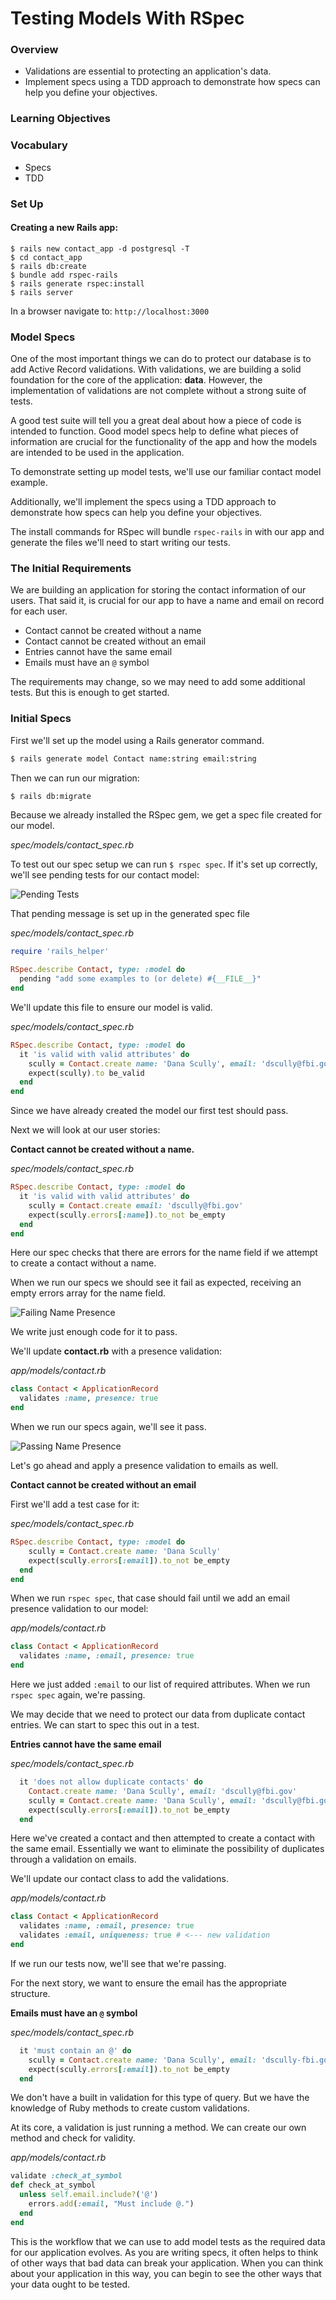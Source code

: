 # Testing Models With RSpec

### Overview
- Validations are essential to protecting an application's data.
- Implement specs using a TDD approach to demonstrate how specs can help you define your objectives.

### Learning Objectives

### Vocabulary
- Specs
- TDD

### Set Up

#### Creating a new Rails app:
```
$ rails new contact_app -d postgresql -T
$ cd contact_app
$ rails db:create
$ bundle add rspec-rails
$ rails generate rspec:install
$ rails server
```

In a browser navigate to:
`http://localhost:3000`

### Model Specs
One of the most important things we can do to protect our database is to add Active Record validations. With validations, we are building a solid foundation for the core of the application: **data**. However, the implementation of validations are not complete without a strong suite of tests.

A good test suite will tell you a great deal about how a piece of code is intended to function. Good model specs help to define what pieces of information are crucial for the functionality of the app and how the models are intended to be used in the application.

To demonstrate setting up model tests, we'll use our familiar contact model example.

Additionally, we'll implement the specs using a TDD approach to demonstrate how specs can help you define your objectives.

The install commands for RSpec will bundle `rspec-rails` in with our app and generate the files we'll need to start writing our tests.

### The Initial Requirements

We are building an application for storing the contact information of our users. That said it, is crucial for our app to have a name and email on record for each user.
- Contact cannot be created without a name
- Contact cannot be created without an email
- Entries cannot have the same email
- Emails must have an `@` symbol

The requirements may change, so we may need to add some additional tests. But this is enough to get started.

### Initial Specs

First we'll set up the model using a Rails generator command.

```bash
$ rails generate model Contact name:string email:string
```

Then we can run our migration:

```bash
$ rails db:migrate
```

Because we already installed the RSpec gem, we get a spec file created for our model.

*spec/models/contact_spec.rb*

To test out our spec setup we can run `$ rspec spec`. If it's set up correctly, we'll see pending tests for our contact model:

![Pending Tests](../assets/rspec-models-pending.png)

That pending message is set up in the generated spec file

*spec/models/contact_spec.rb*
```ruby
require 'rails_helper'

RSpec.describe Contact, type: :model do
  pending "add some examples to (or delete) #{__FILE__}"
end
```

We'll update this file to ensure our model is valid.

*spec/models/contact_spec.rb*
```ruby
RSpec.describe Contact, type: :model do
  it 'is valid with valid attributes' do
    scully = Contact.create name: 'Dana Scully', email: 'dscully@fbi.gov'
    expect(scully).to be_valid
  end
end
```

Since we have already created the model our first test should pass.

Next we will look at our user stories:

**Contact cannot be created without a name.**

*spec/models/contact_spec.rb*
```ruby
RSpec.describe Contact, type: :model do
  it 'is valid with valid attributes' do
    scully = Contact.create email: 'dscully@fbi.gov'
    expect(scully.errors[:name]).to_not be_empty
  end
end
```

Here our spec checks that there are errors for the name field if we attempt to create a contact without a name.

When we run our specs we should see it fail as expected, receiving an empty errors array for the name field.

![Failing Name Presence](./assets/rspec-models-failing.png)

We write just enough code for it to pass.

We'll update **contact.rb** with a presence validation:

*app/models/contact.rb*
```ruby
class Contact < ApplicationRecord
  validates :name, presence: true
end
```

When we run our specs again, we'll see it pass.

![Passing Name Presence](./assets/rspec-models-passing.png)

Let's go ahead and apply a presence validation to emails as well.

**Contact cannot be created without an email**

First we'll add a test case for it:

*spec/models/contact_spec.rb*
```ruby
RSpec.describe Contact, type: :model do
    scully = Contact.create name: 'Dana Scully'
    expect(scully.errors[:email]).to_not be_empty
  end
end
```

When we run `rspec spec`, that case should fail until we add an email presence validation to our model:

*app/models/contact.rb*
```ruby
class Contact < ApplicationRecord
  validates :name, :email, presence: true
end
```

Here we just added `:email` to our list of required attributes. When we run `rspec spec` again, we're passing.

We may decide that we need to protect our data from duplicate contact entries. We can start to spec this out in a test.

**Entries cannot have the same email**

*spec/models/contact_spec.rb*
```ruby
  it 'does not allow duplicate contacts' do
    Contact.create name: 'Dana Scully', email: 'dscully@fbi.gov'
    scully = Contact.create name: 'Dana Scully', email: 'dscully@fbi.gov'
    expect(scully.errors[:email]).to_not be_empty
  end
```

Here we've created a contact and then attempted to create a contact with the same email. Essentially we want to eliminate the possibility of duplicates through a validation on emails.

We'll update our contact class to add the validations.

*app/models/contact.rb*
```ruby
class Contact < ApplicationRecord
  validates :name, :email, presence: true
  validates :email, uniqueness: true # <--- new validation
end
```

If we run our tests now, we'll see that we're passing.

For the next story, we want to ensure the email has the appropriate structure.

**Emails must have an `@` symbol**

*spec/models/contact_spec.rb*
```ruby
  it 'must contain an @' do
    scully = Contact.create name: 'Dana Scully', email: 'dscully-fbi.gov'
    expect(scully.errors[:email]).to_not be_empty
  end
```

We don't have a built in validation for this type of query. But we have the knowledge of Ruby methods to create custom validations.

At its core, a validation is just running a method. We can create our own method and check for validity.

*app/models/contact.rb*
```ruby
validate :check_at_symbol
def check_at_symbol
  unless self.email.include?('@')
    errors.add(:email, "Must include @.")
  end
end
```

This is the workflow that we can use to add model tests as the required data for our application evolves. As you are writing specs, it often helps to think of other ways that bad data can break your application. When you can think about your application in this way, you can begin to see the other ways that your data ought to be tested.
